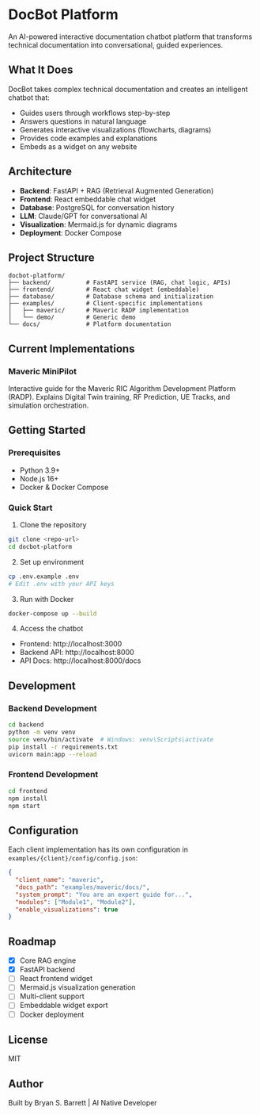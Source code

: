# DocBot Platform

An AI-powered interactive documentation chatbot platform that transforms technical documentation into conversational, guided experiences.

## What It Does

DocBot takes complex technical documentation and creates an intelligent chatbot that:
- Guides users through workflows step-by-step
- Answers questions in natural language
- Generates interactive visualizations (flowcharts, diagrams)
- Provides code examples and explanations
- Embeds as a widget on any website

## Architecture

- **Backend**: FastAPI + RAG (Retrieval Augmented Generation)
- **Frontend**: React embeddable chat widget
- **Database**: PostgreSQL for conversation history
- **LLM**: Claude/GPT for conversational AI
- **Visualization**: Mermaid.js for dynamic diagrams
- **Deployment**: Docker Compose

## Project Structure
```
docbot-platform/
├── backend/          # FastAPI service (RAG, chat logic, APIs)
├── frontend/         # React chat widget (embeddable)
├── database/         # Database schema and initialization
├── examples/         # Client-specific implementations
│   ├── maveric/      # Maveric RADP implementation
│   └── demo/         # Generic demo
└── docs/             # Platform documentation
```

## Current Implementations

### Maveric MiniPilot
Interactive guide for the Maveric RIC Algorithm Development Platform (RADP). Explains Digital Twin training, RF Prediction, UE Tracks, and simulation orchestration.

## Getting Started

### Prerequisites
- Python 3.9+
- Node.js 16+
- Docker & Docker Compose

### Quick Start

1. Clone the repository
```bash
git clone <repo-url>
cd docbot-platform
```

2. Set up environment
```bash
cp .env.example .env
# Edit .env with your API keys
```

3. Run with Docker
```bash
docker-compose up --build
```

4. Access the chatbot
- Frontend: http://localhost:3000
- Backend API: http://localhost:8000
- API Docs: http://localhost:8000/docs

## Development

### Backend Development
```bash
cd backend
python -m venv venv
source venv/bin/activate  # Windows: venv\Scripts\activate
pip install -r requirements.txt
uvicorn main:app --reload
```

### Frontend Development
```bash
cd frontend
npm install
npm start
```

## Configuration

Each client implementation has its own configuration in `examples/{client}/config/config.json`:
```json
{
  "client_name": "maveric",
  "docs_path": "examples/maveric/docs/",
  "system_prompt": "You are an expert guide for...",
  "modules": ["Module1", "Module2"],
  "enable_visualizations": true
}
```

## Roadmap

- [x] Core RAG engine
- [x] FastAPI backend
- [ ] React frontend widget
- [ ] Mermaid.js visualization generation
- [ ] Multi-client support
- [ ] Embeddable widget export
- [ ] Docker deployment

## License

MIT

## Author

Built by Bryan S. Barrett | AI Native Developer